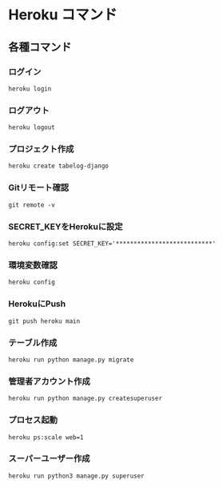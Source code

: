 Heroku コマンド
============

## 各種コマンド

### ログイン
```shell
heroku login
```

### ログアウト
```shell
heroku logout
```

### プロジェクト作成
```shell
heroku create tabelog-django
```

### Gitリモート確認
```shell
git remote -v
```

### SECRET_KEYをHerokuに設定
```shell
heroku config:set SECRET_KEY='***************************'
```

### 環境変数確認
```shell
heroku config
```

### HerokuにPush
```shell
git push heroku main
```

### テーブル作成
```shell
heroku run python manage.py migrate
```

### 管理者アカウント作成
```shell
heroku run python manage.py createsuperuser
```

### プロセス起動
```shell
heroku ps:scale web=1
```

### スーパーユーザー作成
```shell
heroku run python3 manage.py superuser
```
